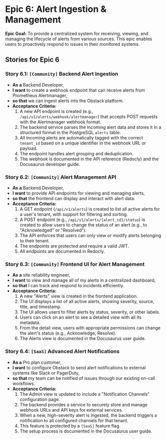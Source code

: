 # Epic 6: Alert Ingestion & Management

**Epic Goal:** To provide a centralized system for receiving, viewing, and managing the lifecycle of alerts from various sources. This epic enables users to proactively respond to issues in their monitored systems.

## Stories for Epic 6

### Story 6.1: `[Community]` Backend Alert Ingestion
*   **As a** Backend Developer,
*   **I want** to create a webhook endpoint that can receive alerts from Prometheus Alertmanager,
*   **so that** we can ingest alerts into the Obstack platform.
*   **Acceptance Criteria:**
    1.  A new API endpoint is created (e.g., `/api/v1/alerts/webhook/alertmanager`) that accepts POST requests with the Alertmanager webhook format.
    2.  The backend service parses the incoming alert data and stores it in a structured format in the PostgreSQL `alerts` table.
    3.  All incoming alerts are automatically tagged with the correct `tenant_id` based on a unique identifier in the webhook URL or payload.
    4.  The endpoint handles alert grouping and deduplication.
    5.  The webhook is documented in the API reference (Redocly) and the Docusaurus developer guide.

### Story 6.2: `[Community]` Alert Management API
*   **As a** Backend Developer,
*   **I want** to provide API endpoints for viewing and managing alerts,
*   **so that** the frontend can display and interact with alert data.
*   **Acceptance Criteria:**
    1.  A GET endpoint (`/api/v1/alerts`) is created to list all active alerts for a user's tenant, with support for filtering and sorting.
    2.  A POST endpoint (e.g., `/api/v1/alerts/{alert_id}/status`) is created to allow users to change the status of an alert (e.g., to "Acknowledged" or "Resolved").
    3.  The API enforces that users can only view or modify alerts belonging to their tenant.
    4.  The endpoints are protected and require a valid JWT.
    5.  All endpoints are documented in Redocly.

### Story 6.3: `[Community]` Frontend UI for Alert Management
*   **As a** site reliability engineer,
*   **I want** to view and manage all of my alerts in a centralized dashboard,
*   **so that** I can track and respond to incidents efficiently.
*   **Acceptance Criteria:**
    1.  A new "Alerts" view is created in the frontend application.
    2.  The UI displays a list of all active alerts, showing severity, source, title, and timestamp.
    3.  The UI allows users to filter alerts by status, severity, or other labels.
    4.  Users can click on an alert to see a detailed view with all its metadata.
    5.  From the detail view, users with appropriate permissions can change the alert's status (e.g., Acknowledge, Resolve).
    6.  The Alerts view is documented in the Docusaurus user guide.

### Story 6.4: `[SaaS]` Advanced Alert Notifications
*   **As a** Pro plan customer,
*   **I want** to configure Obstack to send alert notifications to external systems like Slack or PagerDuty,
*   **so that** my team can be notified of issues through our existing on-call workflows.
*   **Acceptance Criteria:**
    1.  The Admin view is updated to include a "Notification Channels" configuration page.
    2.  The backend provides a service to securely store and manage webhook URLs and API keys for external services.
    3.  When a new, high-severity alert is ingested, the backend triggers a notification to all configured channels for that tenant.
    4.  This feature is protected by a `[SaaS]` feature flag.
    5.  The setup process is documented in the Docusaurus user guide.
